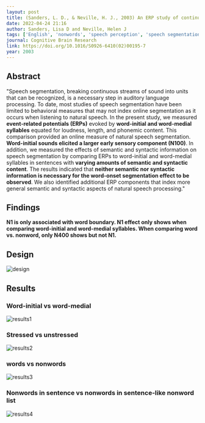 ```yaml
---
layout: post
title: (Sanders, L. D., & Neville, H. J., 2003) An ERP study of continuous speech processing - I. Segmentation, semantics, and syntax in native speakers
date: 2022-04-24 21:16
author: Sanders, Lisa D and Neville, Helen J
tags: ['English', 'nonwords', 'speech perception', 'speech segmentation', 'temporal parsing', 'EEG', 'ERP', 'N1']
journal: Cognitive Brain Research
link: https://doi.org/10.1016/S0926-6410(02)00195-7
year: 2003
---
```


## Abstract

"Speech segmentation, breaking continuous streams of sound into units that can be recognized, is a necessary step in auditory language processing. To date, most studies of speech segmentation have been limited to behavioral measures that may not index online segmentation as it occurs when listening to natural speech. In the present study, we measured **event-related potentials (ERPs)** evoked by **word-initial and word-medial syllables** equated for loudness, length, and phonemic content. This comparison provided an online measure of natural speech segmentation. **Word-initial sounds elicited a larger early sensory component (N100)**. In addition, we measured the effects of semantic and syntactic information on speech segmentation by comparing ERPs to word-initial and word-medial syllables in sentences with **varying amounts of semantic and syntactic content**. The results indicated that **neither semantic nor syntactic information is necessary for the word-onset segmentation effect to be observed**. We also identified additional ERP components that index more general semantic and syntactic aspects of natural speech processing."

## Findings

**N1 is only associated with word boundary. N1 effect only shows when comparing word-initial and word-medial syllables. When comparing word vs. nonword, only N400 shows but not N1.**

## Design

![design](/reading-notes/img/articles-phd/sanders-2003-1.png)

## Results

### Word-initial vs word-medial

![results1](/reading-notes/img/articles-phd/sanders-2003-2.png)

### Stressed vs unstressed

![results2](/reading-notes/img/articles-phd/sanders-2003-3.png)

### words vs nonwords

![results3](/reading-notes/img/articles-phd/sanders-2003-4.png)

### Nonwords in sentence vs nonwords in sentence-like nonword list

![results4](/reading-notes/img/articles-phd/sanders-2003-5.png)